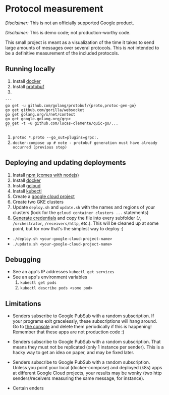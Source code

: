 # Protocol measurement

_Disclaimer:_ This is not an officially supported Google product.

_Disclaimer:_ This is demo code; not production-worthy code.

This small project is meant as a visualization of the time it takes to send large amounts of messages over several
protocols. This is _not_ intended to be a definitive measurement of the included protocols.

## Running locally

1. Install [docker](https://www.docker.com/get-docker)
1. Install [protobuf](https://github.com/golang/protobuf)
1.

    ```
    go get -u github.com/golang/protobuf/{proto,protoc-gen-go}
    go get github.com/gorilla/websocket
    go get golang.org/x/net/context
    go get google.golang.org/grpc
    go get -t -u github.com/lucas-clemente/quic-go/...
    ```

1. `protoc *.proto --go_out=plugins=grpc:.`
1. `docker-compose up # note - protobuf generation must have already occurred (previous step)` 

## Deploying and updating deployments

1. Install [npm (comes with nodejs)](https://nodejs.org/en/download/)
1. Install [docker](https://www.docker.com/get-docker)
1. Install [gcloud](https://cloud.google.com/sdk/gcloud/)
1. Install [kubectl](https://kubernetes.io/docs/tasks/tools/install-kubectl/)
1. Create a [google cloud project](console.cloud.google.com)
1. Create two GKE clusters
1. Update `deploy.sh` and `update.sh` with the names and regions of your clusters (look for the 
`gcloud container clusters ...` statements)
1. [Generate credentials](https://cloud.google.com/docs/authentication/getting-started) and copy the file into
every subfolder (`/`, `/orchestrator`, `/receivers/http`, etc.). This will be cleaned up at some point, but for now
that's the simplest way to deploy :)

- `./deploy.sh <your-google-cloud-project-name>`
- `./update.sh <your-google-cloud-project-name>`

## Debugging

- See an app's IP addresses `kubectl get services`
- See an app's environment variables
    1. `kubectl get pods`
    1. `kubectl describe pods <some pod>`
    
## Limitations

- Senders subscribe to Google PubSub with a random subscription. If your programs exit gracelessly, these subscriptions
will hang around. Go to [the console](console.cloud.google.com) and delete them periodically if this is happening! 
Remember that these apps are not production code :)

- Senders subscribe to Google PubSub with a random subscription. That means they must not be replicated (only 1 instance
per sender). This is a hacky way to get an idea on paper, and may be fixed later.

- Senders subscribe to Google PubSub with a random subscription. Unless you point your local (docker-compose) and 
deployed (k8s) apps at different Google Cloud projects, your results may be wonky (two http senders/receivers measuring 
the same message, for instance).

- Certain enders 